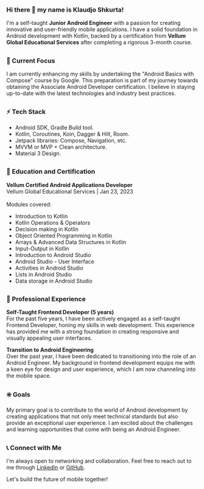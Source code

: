 ### Hi there 👋 my name is Klaudjo Shkurta!
I'm a self-taught **Junior Android Engineer** with a passion for creating innovative and user-friendly mobile applications. I have a solid foundation in Android development with Kotlin, backed by a certification from **Vellum Global Educational Services** after completing a rigorous 3-month course.

##
### 🎯 Current Focus
I am currently enhancing my skills by undertaking the "Android Basics with Compose" course by Google. This preparation is part of my journey towards obtaining the Associate Android Developer certification. I believe in staying up-to-date with the latest technologies and industry best practices.

##
### ⚡ Tech Stack
- Android SDK, Gradle Build tool.
- Kotlin, Coroutines, Koin, Dagger & Hilt, Room.
- Jetpack libraries: Compose, Navigation, etc.
- MVVM or MVP + Clean architecture.
- Material 3 Design.

##
### 📜 Education and Certification
**Vellum Certified Android Applications Developer**<br/>
Vellum Global Educational Services | Jan 23, 2023<br/><br/>
Modules covered:
- Introduction to Kotlin
- Kotlin Operations & Operators
- Decision making in Kotlin
- Object Oriented Programming in Kotlin
- Arrays & Advanced Data Structures in Kotlin
- Input-Output in Kotlin
- Introduction to Android Studio
- Android Studio - User Interface
- Activities in Android Studio
- Lists in Android Studio
- Data storage in Android Studio

##
### 💼 Professional Experience
**Self-Taught Frontend Developer (5 years)**<br />
For the past five years, I have been actively engaged as a self-taught Frontend Developer, honing my skills in web development. This experience has provided me with a strong foundation in creating responsive and visually appealing user interfaces.

**Transition to Android Engineering**<br />
Over the past year, I have been dedicated to transitioning into the role of an Android Engineer. My background in frontend development equips me with a keen eye for design and user experience, which I am now channeling into the mobile space.

##
### ❇️ Goals
My primary goal is to contribute to the world of Android development by creating applications that not only meet technical standards but also provide an exceptional user experience. I am excited about the challenges and learning opportunities that come with being an Android Engineer.

##
### 📞 Connect with Me
I'm always open to networking and collaboration. Feel free to reach out to me through [LinkedIn](https://www.linkedin.com/in/klaudjo-shkurta/) or [GitHub](https://github.com/KlaudjoShkurta).

Let's build the future of mobile together!



<!--
Here are some ideas to get you started:
- 🔭 I’m currently working on ...
- 🌱 I’m currently learning ...
- 👯 I’m looking to collaborate on ...
- 🤔 I’m looking for help with ...
- 💬 Ask me about ...
- 📫 How to reach me: ...
- 😄 Pronouns: ...
- ⚡ Fun fact: ...
-->
